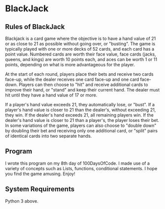 # BlackJack

## Rules of BlackJack

Blackjack is a card game where the objective is to have a hand value of 21 or as close to 21 as possible without going over, or "busting". The game is typically played with one or more decks of 52 cards, and each card has a point value. Numbered cards are worth their face value, face cards (jacks, queens, and kings) are worth 10 points each, and aces can be worth 1 or 11 points, depending on what is more advantageous for the player.

At the start of each round, players place their bets and receive two cards face-up, while the dealer receives one card face-up and one card face-down. Players can then choose to "hit" and receive additional cards to improve their hand, or "stand" and keep their current hand. The dealer must hit until they have a hand value of 17 or more.

If a player's hand value exceeds 21, they automatically lose, or "bust". If a player's hand value is closer to 21 than the dealer's, without exceeding 21, they win. If the dealer's hand exceeds 21, all remaining players win. If the dealer's hand value is closer to 21 than a player's, the player loses their bet. In some variations of the game, players can also choose to "double down" by doubling their bet and receiving only one additional card, or "split" pairs of identical cards into two separate hands.

## Program 

I wrote this program on my 8th day of 100DaysOfCode. I made use of a variety of concepts such as Lists, functions, conditional statements. I hope you find the game amusing. Enjoy!

## System Requirements

Python 3 above.